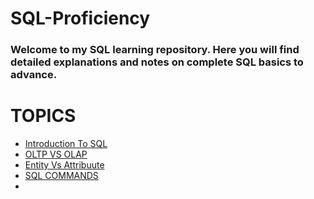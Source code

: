 # SQL-Proficiency
### Welcome to my SQL learning repository. Here you will find detailed explanations and notes on complete SQL basics to advance.

# TOPICS 

- [Introduction To SQL](Intro_to_SQL.md)
- [OLTP VS OLAP]()
- [Entity Vs Attribuute]()
- [SQL COMMANDS]()
- 

